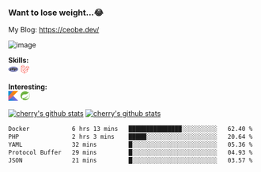 ### Want to lose weight...😂

My Blog: https://ceobe.dev/

![image](https://github.com/cr-lgl/cr-lgl/blob/master/image.jpeg?raw=true)

**Skills:**  
<code><img height="20" src="https://raw.githubusercontent.com/github/explore/80688e429a7d4ef2fca1e82350fe8e3517d3494d/topics/php/php.png"></code>
<code><img height="20" src="https://raw.githubusercontent.com/github/explore/5c058a388828bb5fde0bcafd4bc867b5bb3f26f3/topics/laravel/laravel.png"></code>

**Interesting:**  
<code><img height="20" src="https://raw.githubusercontent.com/github/explore/80688e429a7d4ef2fca1e82350fe8e3517d3494d/topics/kotlin/kotlin.png"></code>
<code><img height="20" src="https://raw.githubusercontent.com/github/explore/80688e429a7d4ef2fca1e82350fe8e3517d3494d/topics/spring-boot/spring-boot.png"></code>

[![cherry's github stats](https://github-readme-stats.vercel.app/api?username=cr-lgl)](https://github.com/anuraghazra/github-readme-stats)
[![cherry's github stats](https://github-readme-stats.vercel.app/api/top-langs/?username=cr-lgl&layout=compact)](https://github.com/anuraghazra/github-readme-stats)

<!--START_SECTION:waka-->
```text
Docker            6 hrs 13 mins   ███████████████░░░░░░░░░░   62.40 % 
PHP               2 hrs 3 mins    █████░░░░░░░░░░░░░░░░░░░░   20.64 % 
YAML              32 mins         █░░░░░░░░░░░░░░░░░░░░░░░░   05.36 % 
Protocol Buffer   29 mins         █░░░░░░░░░░░░░░░░░░░░░░░░   04.93 % 
JSON              21 mins         █░░░░░░░░░░░░░░░░░░░░░░░░   03.57 %
```
<!--END_SECTION:waka-->
